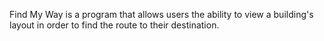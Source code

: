 Find My Way is a program that allows users the ability to view a building's layout in order to find the route to their destination.

